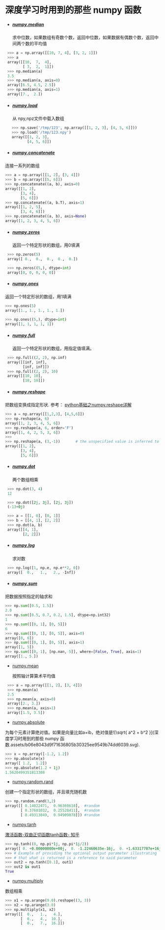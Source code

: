 

# 深度学习时用到的那些 numpy 函数

+ ##### [numpy.median](https://docs.scipy.org/doc/numpy/reference/generated/numpy.median.html)

   求中位数，如果数组有奇数个数，返回中位数，如果数据有偶数个数，返回中间两个数的平均值

```python
 >>> a = np.array([[10, 7, 4], [3, 2, 1]])
 >>> a
 array([[10,  7,  4],
        [ 3,  2,  1]])
 >>> np.median(a)
 3.5
 >>> np.median(a, axis=0)
 array([6.5, 4.5, 2.5])
 >>> np.median(a, axis=1)
 array([7.,  2.])
```

+ ##### [numpy.load](https://docs.scipy.org/doc/numpy/reference/generated/numpy.load.html)

   从 npy,npz文件中载入数组

```python
   >>> np.save('/tmp/123', np.array([[1, 2, 3], [4, 5, 6]]))
   >>> np.load('/tmp/123.npy')
   array([[1, 2, 3],
          [4, 5, 6]])
```

+ ##### [numpy.concatenate](https://docs.scipy.org/doc/numpy/reference/generated/numpy.concatenate.html)

连接一系列的数组

```python
>>> a = np.array([[1, 2], [3, 4]])
>>> b = np.array([[5, 6]])
>>> np.concatenate((a, b), axis=0)
array([[1, 2],
       [3, 4],
       [5, 6]])
>>> np.concatenate((a, b.T), axis=1)
array([[1, 2, 5],
       [3, 4, 6]])
>>> np.concatenate((a, b), axis=None)
array([1, 2, 3, 4, 5, 6])
```

+ ##### [numpy.zeros](https://docs.scipy.org/doc/numpy/reference/generated/numpy.zeros.html)

   返回一个特定形状的数组，用0填满

```python
 >>> np.zeros(5)
 array([ 0.,  0.,  0.,  0.,  0.])

 >>> np.zeros((5,), dtype=int)
 array([0, 0, 0, 0, 0])
```

   

+ ##### [numpy.ones](https://docs.scipy.org/doc/numpy/reference/generated/numpy.ones.html)

返回一个特定形状的数组，用1填满

```python
>>> np.ones(5)
array([1., 1., 1., 1., 1.])

>>> np.ones((5,), dtype=int)
array([1, 1, 1, 1, 1])
```



+ ##### [numpy.full](https://docs.scipy.org/doc/numpy/reference/generated/numpy.full.html)

   返回一个特定形状的数组，用指定值填满。

```python
 >>> np.full((2, 2), np.inf)
 array([[inf, inf],
        [inf, inf]])
 >>> np.full((2, 2), 10)
 array([[10, 10],
        [10, 10]])
```

   

+ ##### [numpy.reshape](https://docs.scipy.org/doc/numpy/reference/generated/numpy.resharp.html)

把数组变换成指定形状. 参考： [python基础之numpy.reshape详解](https://www.jianshu.com/p/fc2fe026f002)

```python
>>> a = np.array([[1,2,3], [4,5,6]])
>>> np.reshape(a, 6)
array([1, 2, 3, 4, 5, 6])
>>> np.reshape(a, 6, order='F')
array([1, 4, 2, 5, 3, 6])
>>>
>>> np.reshape(a, (3,-1))       # the unspecified value is inferred to be 2
array([[1, 2],
       [3, 4],
       [5, 6]])
```

+ ##### [numpy.dot](https://docs.scipy.org/doc/numpy/reference/generated/numpy.dot.html)

   两个数组相乘

```python
 >>> np.dot(3, 4)
 12

 >>> np.dot([2j, 3j], [2j, 3j])
 (-13+0j)

 >>> a = [[1, 0], [0, 1]]
 >>> b = [[4, 1], [2, 2]]
 >>> np.dot(a, b)
 array([[4, 1],
        [2, 2]])
```

   

+ ##### [numpy.log](https://docs.scipy.org/doc/numpy/reference/generated/numpy.log.html)

   求对数

```python
 >>> np.log([1, np.e, np.e**2, 0])
 array([  0.,   1.,   2., -Inf])
```

   

+ ##### [numpy.sum](https://docs.scipy.org/doc/numpy/reference/generated/numpy.sum.html)

把数据按照指定的轴求和

```python
>>> np.sum([0.5, 1.5])
2.0
>>> np.sum([0.5, 0.7, 0.2, 1.5], dtype=np.int32)
1
>>> np.sum([[0, 1], [0, 5]])
6
>>> np.sum([[0, 1], [0, 5]], axis=0)
array([0, 6])
>>> np.sum([[0, 1], [0, 5]], axis=1)
array([1, 5])
>>> np.sum([[0, 1], [np.nan, 5]], where=[False, True], axis=1)
array([1., 5.])
```

+ [numpy.mean](https://docs.scipy.org/doc/numpy/reference/generated/numpy.mean.html)

    按照轴计算算术平均值

 ```python
  >>> a = np.array([[1, 2], [3, 4]])
  >>> np.mean(a)
  2.5
  >>> np.mean(a, axis=0)
  array([2., 3.])
  >>> np.mean(a, axis=1)
  array([1.5, 3.5])
 ```

+ [numpy.absolute](https://docs.scipy.org/doc/numpy/reference/generated/numpy.absolute.html)

为每个元素计算绝对值。如果是向量比如a+ib，绝对值是![\sqrt{ a^2 + b^2 }](深度学习时用到的那些 numpy 函数.assets/b06e8043d9f71636805b30325ee9549b74dd6039.svg).


```python
>>> x = np.array([-1.2, 1.2])
>>> np.absolute(x)
array([ 1.2,  1.2])
>>> np.absolute(1.2 + 1j)
1.5620499351813308
```

+ [numpy.random.rand](https://docs.scipy.org/doc/numpy/reference/generated/numpy.random.rand.html)

创建一个指定形状的数组，并且填充随机数

```python
>>> np.random.rand(3,2)
array([[ 0.14022471,  0.96360618],  #random
       [ 0.37601032,  0.25528411],  #random
       [ 0.49313049,  0.94909878]]) #random
```

+ [numpy.tanh](https://docs.scipy.org/doc/numpy/reference/generated/numpy.tanh.html)

[激活函数-双曲正切函数tanh函数- 知乎](https://zhuanlan.zhihu.com/p/105141338)

```python
>>> np.tanh((0, np.pi*1j, np.pi*1j/2))
array([ 0. +0.00000000e+00j,  0. -1.22460635e-16j,  0. +1.63317787e+16j])
>>> # Example of providing the optional output parameter illustrating
>>> # that what is returned is a reference to said parameter
>>> out2 = np.tanh([0.1], out1)
>>> out2 is out1
True
```

+ [numpy.multiply](https://docs.scipy.org/doc/numpy/reference/generated/numpy.multiply.html)

数组相乘

```python
>>> x1 = np.arange(9.0).reshape((3, 3))
>>> x2 = np.arange(3.0)
>>> np.multiply(x1, x2)
array([[  0.,   1.,   4.],
       [  0.,   4.,  10.],
       [  0.,   7.,  16.]])
```

